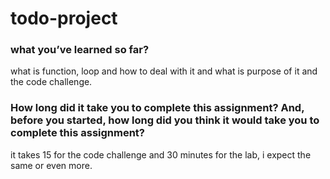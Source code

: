 # todo-project

### what you’ve learned so far?

what is function, loop and how to deal with it and what is purpose of it and the code challenge.

### How long did it take you to complete this assignment? And, before you started, how long did you think it would take you to complete this assignment?

it takes 15 for the code challenge and 30 minutes for the lab, i expect the same or even more.

